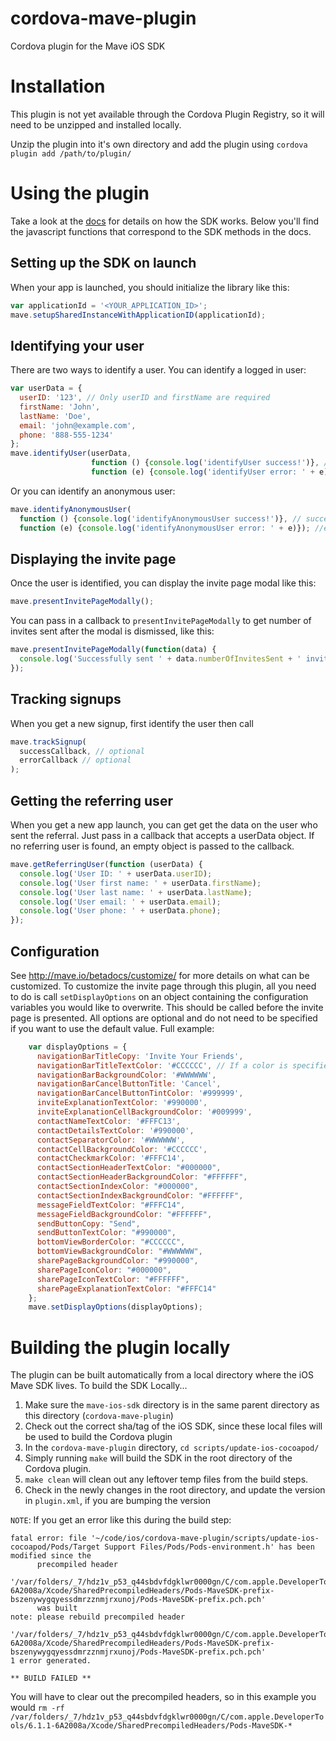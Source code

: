 # cordova-mave-plugin
Cordova plugin for the Mave iOS SDK

# Installation
This plugin is not yet available through the Cordova Plugin Registry, so it will need to be unzipped and installed locally.

Unzip the plugin into it's own directory and add the plugin using `cordova plugin add /path/to/plugin/`

# Using the plugin
Take a look at the [docs](http://mave.io/betadocs/integrate) for details on how the SDK works. Below you'll find the javascript functions that correspond to the SDK methods in the docs.

## Setting up the SDK on launch
When your app is launched, you should initialize the library like this:
```javascript
var applicationId = '<YOUR_APPLICATION_ID>';
mave.setupSharedInstanceWithApplicationID(applicationId);
```

## Identifying your user
There are two ways to identify a user. You can identify a logged in user:
```javascript
var userData = {
  userID: '123', // Only userID and firstName are required
  firstName: 'John',
  lastName: 'Doe',
  email: 'john@example.com',
  phone: '888-555-1234'
};
mave.identifyUser(userData,
                  function () {console.log('identifyUser success!')}, // success callback (optional)
                  function (e) {console.log('identifyUser error: ' + e)}); //error callback (optional)
```
Or you can identify an anonymous user:
```javascript
mave.identifyAnonymousUser(
  function () {console.log('identifyAnonymousUser success!')}, // success callback (optional)
  function (e) {console.log('identifyAnonymousUser error: ' + e)}); //error callback (optional)
```

## Displaying the invite page
Once the user is identified, you can display the invite page modal like this:
```javascript
mave.presentInvitePageModally();
```
You can pass in a callback to `presentInvitePageModally` to get number of invites sent after the modal is dismissed, like this:
```javascript
mave.presentInvitePageModally(function(data) {
  console.log('Successfully sent ' + data.numberOfInvitesSent + ' invites!');
});
```

## Tracking signups
When you get a new signup, first identify the user then call
```javascript
mave.trackSignup(
  successCallback, // optional
  errorCallback // optional
);
```

## Getting the referring user
When you get a new app launch, you can get get the data on the user who sent the referral. Just pass in a callback that accepts a userData object. If no referring user is found, an empty object is passed to the callback.
```javascript
mave.getReferringUser(function (userData) {
  console.log('User ID: ' + userData.userID);
  console.log('User first name: ' + userData.firstName);
  console.log('User last name: ' + userData.lastName);
  console.log('User email: ' + userData.email);
  console.log('User phone: ' + userData.phone);
});
```

## Configuration
See http://mave.io/betadocs/customize/ for more details on what can be customized.
To customize the invite page through this plugin, all you need to do is call `setDisplayOptions` on an object containing the configuration variables you would like to overwrite. This should be called before the invite page is presented.
All options are optional and do not need to be specified if you want to use the default value. Full example:
```javascript
    var displayOptions = {
      navigationBarTitleCopy: 'Invite Your Friends',
      navigationBarTitleTextColor: '#CCCCCC', // If a color is specified, it must be in this hex value form
      navigationBarBackgroundColor: '#WWWWWW',
      navigationBarCancelButtonTitle: 'Cancel',
      navigationBarCancelButtonTintColor: '#999999',
      inviteExplanationTextColor: '#990000',
      inviteExplanationCellBackgroundColor: '#009999',
      contactNameTextColor: '#FFFC13',
      contactDetailsTextColor: '#990000',
      contactSeparatorColor: '#WWWWWW',
      contactCellBackgroundColor: '#CCCCCC',
      contactCheckmarkColor: '#FFFC14',
      contactSectionHeaderTextColor: "#000000",
      contactSectionHeaderBackgroundColor: "#FFFFFF",
      contactSectionIndexColor: "#000000",
      contactSectionIndexBackgroundColor: "#FFFFFF",
      messageFieldTextColor: "#FFFC14",
      messageFieldBackgroundColor: "#FFFFFF",
      sendButtonCopy: "Send",
      sendButtonTextColor: "#990000",
      bottomViewBorderColor: "#CCCCCC",
      bottomViewBackgroundColor: "#WWWWWW",
      sharePageBackgroundColor: "#990000",
      sharePageIconColor: "#000000",
      sharePageIconTextColor: "#FFFFFF",
      sharePageExplanationTextColor: "#FFFC14"
    };
    mave.setDisplayOptions(displayOptions);
```

# Building the plugin locally
The plugin can be built automatically from a local directory where the iOS Mave SDK lives. To build the SDK Locally...

1. Make sure the `mave-ios-sdk` directory is in the same parent directory as this directory (`cordova-mave-plugin`)
2. Check out the correct sha/tag of the iOS SDK, since these local files will be used to build the Cordova plugin
3. In the `cordova-mave-plugin` directory, `cd scripts/update-ios-cocoapod/`
4. Simply running `make` will build the SDK in the root directory of the Cordova plugin.
5. `make clean` will clean out any leftover temp files from the build steps.
6. Check in the newly changes in the root directory, and update the version in `plugin.xml`, if you are bumping the version

`NOTE`: If you get an error like this during the build step:

```
fatal error: file '~/code/ios/cordova-mave-plugin/scripts/update-ios-cocoapod/Pods/Target Support Files/Pods/Pods-environment.h' has been modified since the
      precompiled header
      '/var/folders/_7/hdz1v_p53_q44sbdvfdgklwr0000gn/C/com.apple.DeveloperTools/6.1.1-6A2008a/Xcode/SharedPrecompiledHeaders/Pods-MaveSDK-prefix-bszenywygqyessdmrzznmjrxunoj/Pods-MaveSDK-prefix.pch.pch'
      was built
note: please rebuild precompiled header
      '/var/folders/_7/hdz1v_p53_q44sbdvfdgklwr0000gn/C/com.apple.DeveloperTools/6.1.1-6A2008a/Xcode/SharedPrecompiledHeaders/Pods-MaveSDK-prefix-bszenywygqyessdmrzznmjrxunoj/Pods-MaveSDK-prefix.pch.pch'
1 error generated.

** BUILD FAILED **
```

You will have to clear out the precompiled headers, so in this example you would `rm -rf /var/folders/_7/hdz1v_p53_q44sbdvfdgklwr0000gn/C/com.apple.DeveloperTools/6.1.1-6A2008a/Xcode/SharedPrecompiledHeaders/Pods-MaveSDK-*`
